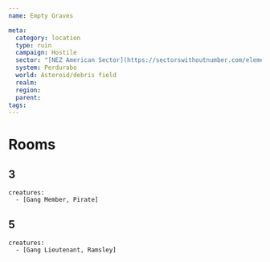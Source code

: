 ```yaml
---
name: Empty Graves

meta:
  category: location
  type: ruin
  campaign: Hostile
  sector: "[NEZ American Sector](https://sectorswithoutnumber.com/elements/E9FKrPjS8tsRmoryYMpe/faction) "
  system: Perdurabo
  world: Asteroid/debris field
  realm: 
  region: 
  parent:
tags: 
---
```


# Rooms

## 3

```encounter
creatures:
  - [Gang Member, Pirate]
```
## 5

```encounter
creatures:
  - [Gang Lieutenant, Ramsley]
```


